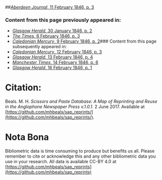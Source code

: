 ##[*Aberdeen Journal*, 11 February 1846, p. 3](https://mhbeals.github.io/sap_html/Aberdeen-Journal/Aberdeen-Journal-11-February-1846-p-3)

### Content from this page previously appeared in:
+ [*Glasgow Herald*, 30 January 1846, p. 2](https://mhbeals.github.io/sap_html/Glasgow-Herald/Glasgow-Herald-30-January-1846-p-2)
+ [*The Times*, 6 February 1846, p. 3](https://mhbeals.github.io/sap_html/The-Times/The-Times-6-February-1846-p-3)
+ [*Caledonian Mercury*, 9 February 1846, p. 2](https://mhbeals.github.io/sap_html/Caledonian-Mercury/Caledonian-Mercury-9-February-1846-p-2)### Content from this page subsequently appeared in:
+ [*Caledonian Mercury*, 12 February 1846, p. 3](https://mhbeals.github.io/sap_html/Caledonian-Mercury/Caledonian-Mercury-12-February-1846-p-3)
+ [*Glasgow Herald*, 13 February 1846, p. 4](https://mhbeals.github.io/sap_html/Glasgow-Herald/Glasgow-Herald-13-February-1846-p-4)
+ [*Manchester Times*, 14 February 1846, p. 6](https://mhbeals.github.io/sap_html/Manchester-Times/Manchester-Times-14-February-1846-p-6)
+ [*Glasgow Herald*, 16 February 1846, p. 1](https://mhbeals.github.io/sap_html/Glasgow-Herald/Glasgow-Herald-16-February-1846-p-1)
                    
# Citation: 

Beals. M. H. *Scissors and Paste Database: A Map of Reprinting and Reuse in the Anglophone Newspaper Press v.1.0.1.* 2 June 2017. Available at [https://github.com/mhbeals/sap_reprints/](https://github.com/mhbeals/sap_reprints/). 
                    
# Nota Bona

Bibliometric data is time consuming to produce but benefits us all. Please remember to cite or acknowledge this and any other bibliometric data you use in your research. All data is available CC-BY 4.0 at [https://github.com/mhbeals/sap_reprints](https://github.com/mhbeals/sap_reprints)
